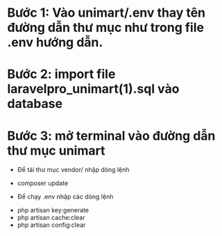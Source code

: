 # Bước 1: Vào unimart/.env thay tên đường dẫn thư mục như trong file .env hướng dẫn.

# Bước 2: import file laravelpro_unimart(1).sql vào database

# Bước 3: mở terminal vào đường dẫn thư mục unimart
- Để tải thư mục vendor/ nhập dòng lệnh
+ composer update
- Để chạy .env nhập các dòng lệnh
+ php artisan key:generate
+ php artisan cache:clear 
+ php artisan config:clear
